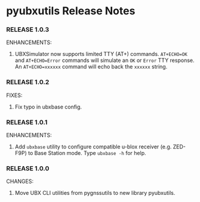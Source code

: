 # pyubxutils Release Notes

### RELEASE 1.0.3

ENHANCEMENTS:

1. UBXSimulator now supports limited TTY (AT+) commands. `AT+ECHO=OK` and `AT+ECHO=Error` commands will simulate an `OK` or `Error` TTY response. An `AT+ECHO=xxxxxx` command will echo back the `xxxxxx` string.

### RELEASE 1.0.2

FIXES:

1. Fix typo in ubxbase config. 

### RELEASE 1.0.1

ENHANCEMENTS:

1. Add `ubxbase` utility to configure compatible u-blox receiver (e.g. ZED-F9P) to Base Station mode. Type `ubxbase -h` for help.

### RELEASE 1.0.0

CHANGES:

1. Move UBX CLI utilities from pygnssutils to new library pyubxutils.

